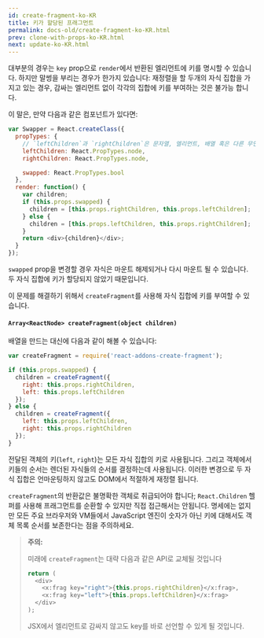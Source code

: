 ```yaml
---
id: create-fragment-ko-KR
title: 키가 할당된 프래그먼트
permalink: docs-old/create-fragment-ko-KR.html
prev: clone-with-props-ko-KR.html
next: update-ko-KR.html
---
```


대부분의 경우는 `key` prop으로 `render`에서 반환된 엘리먼트에 키를 명시할 수 있습니다. 하지만 말썽을 부리는 경우가 한가지 있습니다: 재정렬을 할 두개의 자식 집합을 가지고 있는 경우, 감싸는 엘리먼트 없이 각각의 집합에 키를 부여하는 것은 불가능 합니다.

이 말은, 만약 다음과 같은 컴포넌트가 있다면:

```js
var Swapper = React.createClass({
  propTypes: {
    // `leftChildren`과 `rightChildren`은 문자열, 엘리먼트, 배열 혹은 다른 무언가 일 수 있음.
    leftChildren: React.PropTypes.node,
    rightChildren: React.PropTypes.node,

    swapped: React.PropTypes.bool
  },
  render: function() {
    var children;
    if (this.props.swapped) {
      children = [this.props.rightChildren, this.props.leftChildren];
    } else {
      children = [this.props.leftChildren, this.props.rightChildren];
    }
    return <div>{children}</div>;
  }
});
```

`swapped` prop을 변경할 경우 자식은 마운트 해제되거나 다시 마운트 될 수 있습니다. 두 자식 집합에 키가 할당되지 않았기 때문입니다.

이 문제를 해결하기 위해서 `createFragment`를 사용해 자식 집합에 키를 부여할 수 있습니다.

#### `Array<ReactNode> createFragment(object children)`

배열을 만드는 대신에 다음과 같이 해볼 수 있습니다:

```js
var createFragment = require('react-addons-create-fragment');

if (this.props.swapped) {
  children = createFragment({
    right: this.props.rightChildren,
    left: this.props.leftChildren
  });
} else {
  children = createFragment({
    left: this.props.leftChildren,
    right: this.props.rightChildren
  });
}
```

전달된 객체의 키(`left`, `right`)는 모든 자식 집합의 키로 사용됩니다. 그리고 객체에서 키들의 순서는 렌더된 자식들의 순서를 결정하는데 사용됩니다. 이러한 변경으로 두 자식 집합은 언마운팅하지 않고도 DOM에서 적절하게 재정렬 됩니다.

`createFragment`의 반환값은 불명확한 객체로 취급되어야 합니다; `React.Children` 헬퍼를 사용해 프래그먼트를 순환할 수 있지만 직접 접근해서는 안됩니다. 명세에는 없지만 모든 주요 브라우저와 VM들에서 JavaScript 엔진이 숫자가 아닌 키에 대해서도 객체 목록 순서를 보존한다는 점을 주의하세요.

> **주의:**
>
> 미래에 `createFragment`는 대략 다음과 같은 API로 교체될 것입니다
>
> ```js
> return (
>   <div>
>     <x:frag key="right">{this.props.rightChildren}</x:frag>,
>     <x:frag key="left">{this.props.leftChildren}</x:frag>
>   </div>
> );
> ```
>
> JSX에서 엘리먼트로 감싸지 않고도 key를 바로 선언할 수 있게 될 것입니다.
